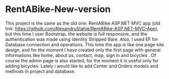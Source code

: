 # RentABike-New-version

This project is the same as the old one: RentABike ASP.NET MVC app (old link: https://github.com/AlexandruStahie/RentABike-ASP.NET-MVC-App), but this time I user Bootstrap, the website is full responsive, and the authentication was made using Identity Stripped Bare. Also, I used EF for Database connection and operations. This time the app is like one page site design, and for the moment I have created only the first page with general informations like home, about us, contact, map, sign in and bicycles . Of course the admin page is also started, for the moment it is useful only for adding bicycles. Lately i would like to add Center and Orders models and methods in project and database.
